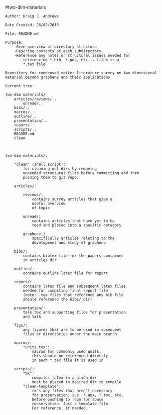 #two-dim-materials


	Author: Kraig J. Andrews
	
	Date Created: 26/02/2015
	
	File: README.md

	Purpose: 
		-Give overview of directory structure
		-Describe contents of each subdirectory 
		-Reference any notes or structural issues needed for 
			referencing *.bib, *.png, etc... files in a 
			*.tex file
	
	Repository for condensed matter literature survey on two dimensional
	material beyond graphene and their applications

	Current tree:

	two-dim-materials/
		articles/reviews/..
			unread/..
		bibs/..
		macros/..
		outline/..
		presentation/..
		report/..
		scripts/..
		README.md
		clean



	two-dim-materials/:
		
		"clean" (shell script): 
			for cleaning out dirs by removing
			unneeded structural files before committing and then
			pushing them to git repo. 

  		articles/:

			reviews/:
				contains survey articles that give a 
				useful overview 
				of topic

			unread/:
				contains articles that have yet to be 
				read and placed into a specific category

			graphene:/
				specifically articles relating to the 
				development and study of graphene

		bibs/:
			contains bibtex file for the papers contained 
			in articles dir
	
		outline/:
			contains outline latex file for report

		report/:
			contains latex file and subsequent latex files 
			needed for compiling final report file 
			(note: .tex files that reference any bib file 
			should reference the bibs/ dir)

		presentation/:
			talk.tex and supporting files for presentation 
			and talk 

		figs/:
			any figures that are to be used in susequent 
			files or directories under the main branch

		macros/:
			"units.tex":
				macros for commonly used units. 
				this should be referenced directly
				in each *.tex file it is used in

		scripts/:
			"mk":
				compiles latex in a given dir
				must be placed in desired dir to compile
			"clean-template":
				rm's any files that aren't necessary
				for preservation, i.e. *.aux, *.toc, etc.
				before pushing to repo for space
				conservation. Just a template file. 
				For reference, if needed.
